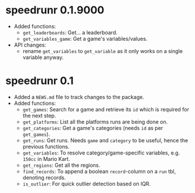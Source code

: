 # speedrunr 0.1.9000

* Added functions:
    - `get_leaderboards`: Get... a leaderboard.
    - `get_variables_game`: Get a game's variables/values.
* API changes:
    - rename `get_variables` to `get_variable` as it only works on a single variable anyway.

# speedrunr 0.1

* Added a `NEWS.md` file to track changes to the package.
* Added functions:
    - `get_games`: Search for a game and retrieve its `id` which is required for the next step.
    - `get_platforms`: List all the platforms runs are being done on.
    - `get_categories`: Get a game's categories (needs `id` as per `get_games`).
    - `get_runs`: Get runs. Needs `game` and `category` to be useful, hence the previous functions.
    - `get_variables`: To resolve category/game-specific variables, e.g. `150cc` in Mario Kart.
    - `get_regions`: Get all the regions.
    - `find_records`: To append a boolean `record`-column on a `run` tbl, denoting records.
    - `is_outlier`: For quick outlier detection based on IQR.
    